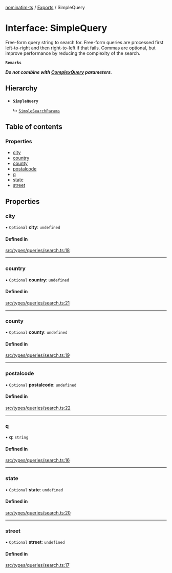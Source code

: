 [nominatim-ts](../README.md) / [Exports](../modules.md) / SimpleQuery

# Interface: SimpleQuery

Free-form query string to search for.
Free-form queries are processed first left-to-right and then right-to-left if that fails.
Commas are optional, but improve performance by reducing the complexity of the search.

**`Remarks`**

***Do not combine with [ComplexQuery](ComplexQuery.md) parameters***.

## Hierarchy

- **`SimpleQuery`**

  ↳ [`SimpleSearchParams`](SimpleSearchParams.md)

## Table of contents

### Properties

- [city](SimpleQuery.md#city)
- [country](SimpleQuery.md#country)
- [county](SimpleQuery.md#county)
- [postalcode](SimpleQuery.md#postalcode)
- [q](SimpleQuery.md#q)
- [state](SimpleQuery.md#state)
- [street](SimpleQuery.md#street)

## Properties

### city

• `Optional` **city**: `undefined`

#### Defined in

[src/types/queries/search.ts:18](https://github.com/blksnk/nominatim-js/blob/a025e65/src/types/queries/search.ts#L18)

___

### country

• `Optional` **country**: `undefined`

#### Defined in

[src/types/queries/search.ts:21](https://github.com/blksnk/nominatim-js/blob/a025e65/src/types/queries/search.ts#L21)

___

### county

• `Optional` **county**: `undefined`

#### Defined in

[src/types/queries/search.ts:19](https://github.com/blksnk/nominatim-js/blob/a025e65/src/types/queries/search.ts#L19)

___

### postalcode

• `Optional` **postalcode**: `undefined`

#### Defined in

[src/types/queries/search.ts:22](https://github.com/blksnk/nominatim-js/blob/a025e65/src/types/queries/search.ts#L22)

___

### q

• **q**: `string`

#### Defined in

[src/types/queries/search.ts:16](https://github.com/blksnk/nominatim-js/blob/a025e65/src/types/queries/search.ts#L16)

___

### state

• `Optional` **state**: `undefined`

#### Defined in

[src/types/queries/search.ts:20](https://github.com/blksnk/nominatim-js/blob/a025e65/src/types/queries/search.ts#L20)

___

### street

• `Optional` **street**: `undefined`

#### Defined in

[src/types/queries/search.ts:17](https://github.com/blksnk/nominatim-js/blob/a025e65/src/types/queries/search.ts#L17)
